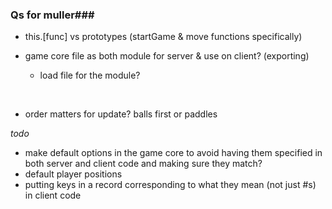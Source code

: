 ### Qs for muller###

- this.[func] vs prototypes (startGame & move functions specifically)
- game core file as both module for server & use on client? (exporting)
  - load file for the module?

    ​

- order matters for update? balls first or paddles




*todo*


- make default options in the game core to avoid having them specified in both server and client code and making sure they match?
- default player positions
- putting keys in a record corresponding to what they mean (not just #s) in client code

